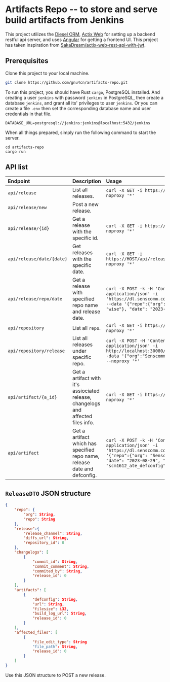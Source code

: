# Artifacts Repo -- to store and serve build artifacts from Jenkins

This project utilizes the [Diesel ORM](https://diesel.rs), [Actix Web](https://actix.rs) for setting up a backend restful api server, and uses [Angular](https://angular.io) for getting a frontend UI. This project has taken inspiration from [SakaDream/actix-web-rest-api-with-jwt](https://github.com/SakaDream/actix-web-rest-api-with-jwt).

## Prerequisites

Clone this project to your local machine.

```bash
git clone https://github.com/gnu4cn/artifacts-repo.git
```

To run this project, you should have Rust `cargo`, PostgreSQL installed. And creating a user `jenkins` with password `jenkins` in PostgreSQL, then create a database `jenkins`, and grant all its' privileges to user `jenkins`. Or you can create a file `.env` then set the corresponding database name and user credentials in that file.

```env
DATABASE_URL=postgresql://jenkins:jenkins@localhost:5432/jenkins
```

When all things prepared, simply run the following command to start the server.

```console
cd artifacts-repo
cargo run
```

## API list

| Endpoint | Description | Usage |
| :-- | :-- | :-- |
| `api/release` | List all releases. | `curl -X GET -i https://HOST/api/release --noproxy '*'`|
| `api/release/new` | Post a new release. | |
| `api/release/{id}` | Get a release with the specific id. | `curl -X GET -i https://HOST/api/release/1 --noproxy '*'` |
| `api/release/date/{date}` | Get releases with the specific date. | `curl -X GET -i https://HOST/api/release/date/2023-08-23 --noproxy '*'` |
| `api/release/repo/date` | Get a release with specified repo name and release date. | `curl -X POST -k -H 'Content-Type: application/json' -i 'https://dl.senscomm.com/api/release/repo/date' --data '{"repo":{"org": "Senscomm", "repo": "wise"}, "date": "2023-08-29"}' --noproxy '*'` |
| `api/repository` | List all `repo`. | `curl -X GET -i https://HOST/api/repository --noproxy '*'` |
| `api/repository/release` | List all releases under specific repo. | `curl -X POST -H 'Content-Type: application/json' -i http://localhost:30080/api/repository/release --data '{"org":"Senscomm","repo":"taihu_wise"}' --noproxy '*'` |
| `api/artifact/{a_id}` | Get a artifact with it's assiociated release, changelogs and affected files info. | `curl -X GET -i https://HOST/api/artifact/1 --noproxy '*'` |
| `api/artifact` | Get a artifact which has specified repo name, release date and defconfig. | `curl -X POST -k -H 'Content-Type: application/json' -i 'https://dl.senscomm.com/api/artifact' --data '{"repo":{"org": "Senscomm", "repo": "wise"}, "date": "2023-08-29", "defconfig": "scm1612_ate_defconfig"}' --noproxy '*'` |


## `ReleaseDTO` JSON structure

```json
{
    "repo": {
        "org": String,
        "repo": String
    },
    "release":{
        "release_channel": String,
        "diffs_url": String,
        "repository_id": 0
    },
    "changelogs": [
        {
            "commit_id": String,
            "commit_comment": String,
            "commited_by": String,
            "release_id": 0
        }
    ],
    "artifacts": [
        {
            "defconfig": String,
            "url": String,
            "filesize": i32,
            "build_log_url": String,
            "release_id": 0
        }
    ],
    "affected_files": [
        {
            "file_edit_type": String
            "file_path": String,
            "release_id": 0
        }
    ]
}
```

Use this JSON structure to POST a new release.

